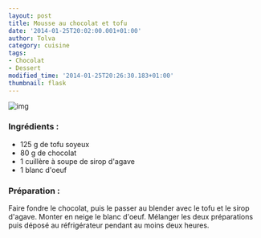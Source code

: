 ```yaml
---
layout: post
title: Mousse au chocolat et tofu
date: '2014-01-25T20:02:00.001+01:00'
author: Tolva
category: cuisine
tags:
- Chocolat
- Dessert
modified_time: '2014-01-25T20:26:30.183+01:00'
thumbnail: flask
---
```


![img](https://lh5.googleusercontent.com/-uQTgxH_wlWc/UuQKKQWHexI/AAAAAAAAG7M/hky7W1pdhBU/s640/blogger-image--1505227738.jpg)

### Ingrédients :
- 125 g de tofu soyeux
- 80 g de chocolat
- 1 cuillère à soupe de sirop d'agave
- 1 blanc d'oeuf

### Préparation :

Faire fondre le chocolat, puis le passer au blender avec le tofu et le sirop d'agave. Monter en neige le blanc d'oeuf. Mélanger les deux préparations puis déposé au réfrigérateur pendant au moins deux heures.

